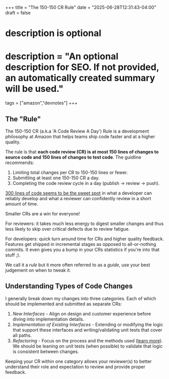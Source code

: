 +++
title = "The 150-150 CR Rule"
date = "2025-06-28T12:31:43-04:00"
draft = false

#
# description is optional
#
# description = "An optional description for SEO. If not provided, an automatically created summary will be used."

tags = ["amazon","devnotes"]
+++

## The "Rule"

The 150-150 CR (a.k.a 'A Code Review A Day') Rule is a development philosophy at Amazon that helps teams ship code faster and at a higher quality.

The rule is that **each code review (CR) is at most 150 lines of changes to source code and 150 lines of changes to test code**. The guidline recommends:

1. Limiting total changes per CR to 150-150 lines or fewer.
1. Submitting at least one 150-150 CR a day.
1. Completing the code review cycle in a day (publish -> review -> push).

[300 lines of code seems to be the sweet spot](https://ieeexplore.ieee.org/document/4815279) in what a developer can reliably develop and what a reviewer can confidently review in a short amount of time.

Smaller CRs are a win for everyone!

For reviewers: it takes much less energy to digest smaller changes and thus less likely to skip over critical defects due to review fatigue. 

For developers: quick turn around time for CRs and higher quality feedback. Features get shipped in incremental stages as opposed to all-or-nothing commits. It even gives you a bump in your CRs statistics if you're into that stuff ;).

We call it a *rule* but it more often referred to as a *guide*, use your best judgement on when to tweak it.

## Understanding Types of Code Changes

I generally break down my changes into three categories. Each of which should be implemented and submitted as separate CRs:

1. *New Interfaces* - Align on design and customer experience before diving into implementation details.
1. *Implementation of Existing Interfaces* - Extending or modifying the logic that support these interfaces and writing/validating unit tests that cover all paths.
1. *Refactoring* - Focus on the process and the methods used ([learn more](https://martinfowler.com/books/refactoring.html)). We should be leaning on unit tests (when possible) to validate that logic is consistent between changes.

Keeping your CR within one category allows your reviewer(s) to better understand their role and expectation to review and provide proper feedback.



